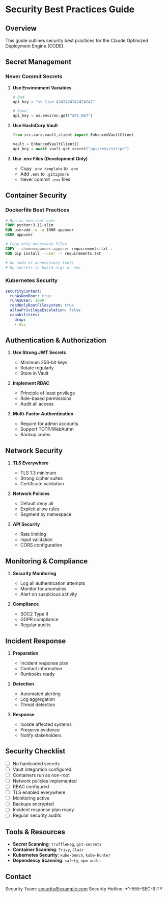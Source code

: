 # Security Best Practices Guide

## Overview

This guide outlines security best practices for the Claude Optimized Deployment Engine (CODE).

## Secret Management

### Never Commit Secrets

1. **Use Environment Variables**
   ```python
   # Bad
   api_key = "sk_live_4242424242424242"
   
   # Good
   api_key = os.environ.get("API_KEY")
   ```

2. **Use HashiCorp Vault**
   ```python
   from src.core.vault_client import EnhancedVaultClient
   
   vault = EnhancedVaultClient()
   api_key = await vault.get_secret("api/keys/stripe")
   ```

3. **Use .env Files (Development Only)**
   - Copy `.env.template` to `.env`
   - Add `.env` to `.gitignore`
   - Never commit `.env` files

## Container Security

### Dockerfile Best Practices

```dockerfile
# Run as non-root user
FROM python:3.11-slim
RUN useradd -m -u 1000 appuser
USER appuser

# Copy only necessary files
COPY --chown=appuser:appuser requirements.txt .
RUN pip install --user -r requirements.txt

# No sudo or unnecessary tools
# No secrets in build args or env
```

### Kubernetes Security

```yaml
securityContext:
  runAsNonRoot: true
  runAsUser: 1000
  readOnlyRootFilesystem: true
  allowPrivilegeEscalation: false
  capabilities:
    drop:
    - ALL
```

## Authentication & Authorization

1. **Use Strong JWT Secrets**
   - Minimum 256-bit keys
   - Rotate regularly
   - Store in Vault

2. **Implement RBAC**
   - Principle of least privilege
   - Role-based permissions
   - Audit all access

3. **Multi-Factor Authentication**
   - Require for admin accounts
   - Support TOTP/WebAuthn
   - Backup codes

## Network Security

1. **TLS Everywhere**
   - TLS 1.3 minimum
   - Strong cipher suites
   - Certificate validation

2. **Network Policies**
   - Default deny all
   - Explicit allow rules
   - Segment by namespace

3. **API Security**
   - Rate limiting
   - Input validation
   - CORS configuration

## Monitoring & Compliance

1. **Security Monitoring**
   - Log all authentication attempts
   - Monitor for anomalies
   - Alert on suspicious activity

2. **Compliance**
   - SOC2 Type II
   - GDPR compliance
   - Regular audits

## Incident Response

1. **Preparation**
   - Incident response plan
   - Contact information
   - Runbooks ready

2. **Detection**
   - Automated alerting
   - Log aggregation
   - Threat detection

3. **Response**
   - Isolate affected systems
   - Preserve evidence
   - Notify stakeholders

## Security Checklist

- [ ] No hardcoded secrets
- [ ] Vault integration configured
- [ ] Containers run as non-root
- [ ] Network policies implemented
- [ ] RBAC configured
- [ ] TLS enabled everywhere
- [ ] Monitoring active
- [ ] Backups encrypted
- [ ] Incident response plan ready
- [ ] Regular security audits

## Tools & Resources

- **Secret Scanning**: `truffleHog`, `git-secrets`
- **Container Scanning**: `Trivy`, `Clair`
- **Kubernetes Security**: `kube-bench`, `kube-hunter`
- **Dependency Scanning**: `safety`, `npm audit`

## Contact

Security Team: security@example.com
Security Hotline: +1-555-SEC-RITY

